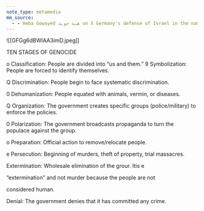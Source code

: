 ```yaml
---
note_type: metamedia
mm_source:
  - - Heba Gowayed هبة جويد on X Germany's defense of Israel in the name of the holocaust is a striking example of what happens when history is taught with a focus on events and outcomes rather than processes. The same thing happens in the .md
---
```


![[GFGg6dBWIAA3imD.jpeg]]

TEN STAGES OF GENOCIDE

o Classification: People are divided into “us and them.”
9 Symbolization: People are forced to identify themselves.

Q Discrimination: People begin to face systematic discrimination.

0 Dehumanization: People equated with animals, vermin, or
diseases.

Q Organization: The government creates specific groups
(police/military) to enforce the policies.

0 Polarization: The government broadcasts propaganda to turn
the populace against the group.

o Preparation: Official action to remove/relocate people.

e Persecution: Beginning of murders, theft of property, trial
massacres.

Extermination: Wholesale elimination of the grour. Itis
e

“extermination” and not murder because the people are not

considered human.

Denial: The government denies that it has committed any crime.

